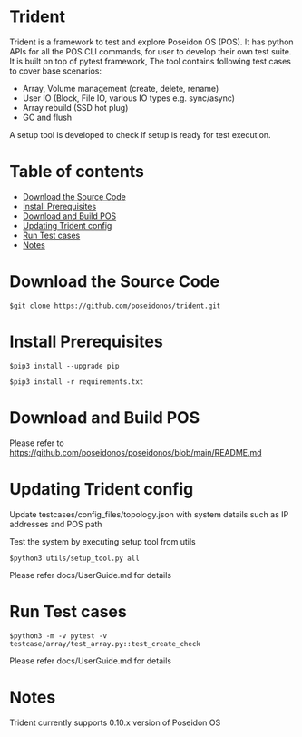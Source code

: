 # Trident
Trident is a framework to test and explore Poseidon OS (POS). It has python APIs for all the POS CLI commands, for user to develop their own test suite.
It is built on top of pytest framework, The tool contains following test cases to cover base scenarios:
- Array, Volume management (create, delete, rename)
- User IO (Block, File IO, various IO types e.g. sync/async)
- Array rebuild (SSD hot plug)
- GC and flush

A setup tool is developed to check if setup is ready for test execution.

# Table of contents
- [Download the Source Code](#download-the-source-code)
- [Install Prerequisites](#install-prerequisites)
- [Download and Build POS](#download-and-build-pos)
- [Updating Trident config](#updating-trident-config)
- [Run Test cases](#run-test-cases)
- [Notes](#notes)
# Download the Source Code

`$git clone https://github.com/poseidonos/trident.git`

# Install Prerequisites
`$pip3 install --upgrade pip`

`$pip3 install -r requirements.txt`

# Download and Build POS
Please refer to https://github.com/poseidonos/poseidonos/blob/main/README.md 

# Updating Trident config
Update testcases/config_files/topology.json with system details such as IP addresses and POS path

Test the system by executing setup tool from utils

`$python3 utils/setup_tool.py all`

Please refer docs/UserGuide.md for details

# Run Test cases
`$python3 -m -v pytest -v  testcase/array/test_array.py::test_create_check`

Please refer docs/UserGuide.md for details

# Notes
Trident currently supports 0.10.x version of Poseidon OS

